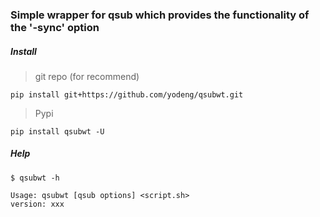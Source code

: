 ### Simple wrapper for qsub which provides the functionality of the '-sync' option



##### Install

> git repo (for recommend)

```
pip install git+https://github.com/yodeng/qsubwt.git
```

> Pypi

```
pip install qsubwt -U
```



##### Help

```
$ qsubwt -h

Usage: qsubwt [qsub options] <script.sh>
version: xxx
```
